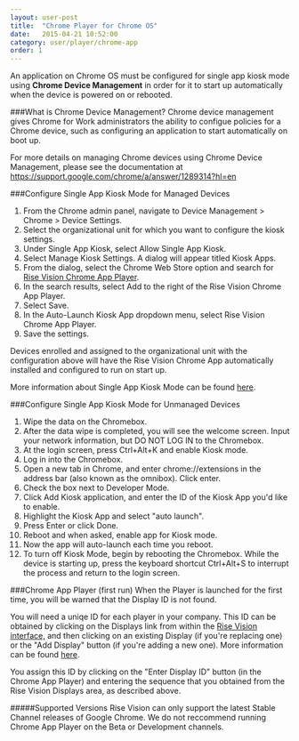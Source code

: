 ```yaml
---
layout: user-post
title:  "Chrome Player for Chrome OS"
date:   2015-04-21 10:52:00
category: user/player/chrome-app
order: 1
---
```


An application on Chrome OS must be configured for single app kiosk mode using **Chrome Device Management** in order for it to start up automatically when the device is powered on or rebooted.

###What is Chrome Device Management?
Chrome device management gives Chrome for Work administrators the ability to configue policies for a Chrome device, such as configuring an application to start automatically on boot up.

For more details on managing Chrome devices using Chrome Device Management, please see the documentation at https://support.google.com/chrome/a/answer/1289314?hl=en

###Configure Single App Kiosk Mode for Managed Devices

1. From the Chrome admin panel, navigate to Device Management > Chrome > Device Settings.
2. Select the organizational unit for which you want to configure the kiosk settings.
3. Under Single App Kiosk, select Allow Single App Kiosk.
4. Select Manage Kiosk Settings. A dialog will appear titled Kiosk Apps.
5. From the dialog, select the Chrome Web Store option and search for [Rise Vision Chrome App Player](https://chrome.google.com/webstore/detail/rise-vision-chrome-app-pl/mfpgpdablffhbfofnhlpgmokokbahooi).
6. In the search results, select Add to the right of the Rise Vision Chrome App Player.
7. Select Save.
8. In the Auto-Launch Kiosk App dropdown menu, select Rise Vision Chrome App Player.
9. Save the settings.

Devices enrolled and assigned to the organizational unit with the configuration above will have the Rise Vision Chrome App automatically installed and configured to run on start up.

More information about Single App Kiosk Mode can be found [here](https://support.google.com/chromebook/answer/3134673?hl=en).

###Configure Single App Kiosk Mode for Unmanaged Devices

1. Wipe the data on the Chromebox.
2. After the data wipe is completed, you will see the welcome screen. Input your network information, but DO NOT LOG IN to the Chromebox.
3. At the login screen, press Ctrl+Alt+K and enable Kiosk mode.
4. Log in into the Chromebox.
5. Open a new tab in Chrome, and enter chrome://extensions in the address bar (also known as the omnibox). Click enter.
6. Check the box next to Developer Mode.
7. Click Add Kiosk application, and enter the ID of the Kiosk App you'd like to enable.
8. Highlight the Kiosk App and select "auto launch".
9. Press Enter or click Done.
10. Reboot and when asked, enable app for Kiosk mode.
11. Now the app will auto-launch each time you reboot.
12. To turn off Kiosk Mode, begin by rebooting the Chromebox.  While the device is starting up, press the keyboard shortcut Ctrl+Alt+S to interrupt the process and return to the login screen.

###Chrome App Player (first run)
When the Player is launched for the first time, you will be warned that the Display ID is not found.

You will need a uniqe ID for each player in your company. This ID can be obtained by clicking on the Displays link from within the [Rise Vision interface,](http://rva.risevision.com/) and then clicking on an existing Display (if you're replacing one) or the "Add Display" button (if you're adding a new one). More information can be found [here]({{site.absoluteurl}}user/player/register-player).

You assign this ID by clicking on the "Enter Display ID" button (in the Chrome App Player) and entering the sequence that you obtained from the Rise Vision Displays area, as described above.

#####Supported Versions
Rise Vision can only support the latest Stable Channel releases of Google Chrome. We do not reccommend running Chrome App Player on the Beta or Development channels.